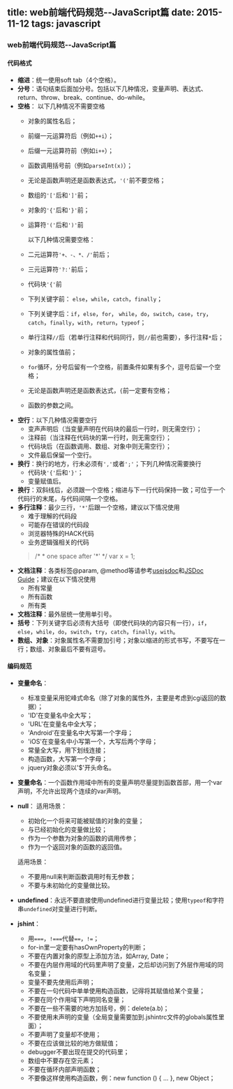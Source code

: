 title: web前端代码规范--JavaScript篇
date: 2015-11-12
tags: javascript
---

### web前端代码规范--JavaScript篇
#### 代码格式
- **缩进**：统一使用soft tab（4个空格）。
- **分号**：语句结束后面加分号。包括以下几种情况，变量声明、表达式、return、throw、break、continue、do-while。
- **空格**：
以下几种情况不需要空格
	- 对象的属性名后；
	- 前缀一元运算符后（例如`++i`）；
	- 后缀一元运算符前（例如`i++`）；
	- 函数调用括号前（例如`parseInt(x)`）；
	- 无论是函数声明还是函数表达式，`'('`前不要空格；
	- 数组的`'['`后和`']'`前；
	- 对象的`'{'`后和`'}'`前；
	- 运算符`'('`后和`')'`前
	
		以下几种情况需要空格：
   - 二元运算符`'+、-、*、/'`前后；
   - 三元运算符`'?:'`前后；
   - 代码块`'{'`前
   - 下列关键字前： `else`，`while`，`catch`，`finally`；
   - 下列关键字后：`if`，`else`，`for`， `while`，`do`，`switch`，`case`，`try`，`catch`，`finally`，`with`，`return`，`typeof`；
   - 单行注释`//`后（若单行注释和代码同行，则`//`前也需要），多行注释`*`后；
   - 对象的属性值前；
   - `for`循环，分号后留有一个空格，前置条件如果有多个，逗号后留一个空格；
   - 无论是函数声明还是函数表达式，`{`前一定要有空格；
   - 函数的参数之间。
- **空行**：以下几种情况需要空行
	- 变声声明后（当变量声明在代码块的最后一行时，则无需空行）；
	- 注释前（当注释在代码块的第一行时，则无需空行）；
	- 代码块后（在函数调用、数组、对象中则无需空行）；
	- 文件最后保留一个空行。
- **换行**：换行的地方，行未必须有`','`或者`';'`；下列几种情况需要换行
  - 代码块`'{'`后和`'}'`；
  - 变量赋值后。
- **换行**：双斜线后，必须跟一个空格；缩进与下一行代码保持一致；可位于一个代码行的末尾，与代码间隔一个空格。
- **多行注释**：最少三行，`'*'`后跟一个空格，建议以下情况使用
	- 难于理解的代码段
	-  可能存在错误的代码段
	-  浏览器特殊的HACK代码
	-  业务逻辑强相关的代码
	> /\*
	>  \* one space after '\*'
    > */
	> var x = 1;
- **文档注释**：各类标签@param, @method等请参考[usejsdoc](http://usejsdoc.org/)和[JSDoc Guide](http://yuri4ever.github.io/jsdoc/)；建议在以下情况使用
	- 所有常量
	- 所有函数
	- 所有类
- **文档注释**：最外层统一使用单引号。
- **括号**：下列关键字后必须有大括号（即使代码块的内容只有一行），`if`，`else`，`while`，`do`，`switch`，`try`，`catch`，`finally`，`with`。
- **数组、对象**：对象属性名不需要加引号；对象以缩进的形式书写，不要写在一行；数组、对象最后不要有逗号。
#### 编码规范
- **变量命名**：
	- 标准变量采用驼峰式命名（除了对象的属性外，主要是考虑到cgi返回的数据）；
	- 'ID'在变量名中全大写；
	- 'URL'在变量名中全大写；
	- 'Android'在变量名中大写第一个字母；
	- 'iOS'在变量名中小写第一个，大写后两个字母；
	- 常量全大写，用下划线连接；
	- 构造函数，大写第一个字母；
	- jquery对象必须以'$'开头命名。
- **变量命名**：一个函数作用域中所有的变量声明尽量提到函数首部，用一个var声明，不允许出现两个连续的var声明。
- **null**：
	适用场景：
	- 初始化一个将来可能被赋值的对象的变量；
	- 与已经初始化的变量做比较；
	- 作为一个参数为对象的函数的调用传参；
	- 作为一个返回对象的函数的返回值。
	
	适用场景：
	- 不要用null来判断函数调用时有无参数；
	- 不要与未初始化的变量做比较。
- **undefined**：永远不要直接使用undefined进行变量比较；使用`typeof`和字符串`undefined`对变量进行判断。
- **jshint**：
	- 用`===`，`!===`代替`==`，`!=`；
	- for-in里一定要有hasOwnProperty的判断；
	- 不要在内置对象的原型上添加方法，如Array, Date；
	- 不要在内层作用域的代码里声明了变量，之后却访问到了外层作用域的同名变量；
	- 变量不要先使用后声明；
	- 不要在一句代码中单单使用构造函数，记得将其赋值给某个变量；
	- 不要在同个作用域下声明同名变量；
	- 不要在一些不需要的地方加括号，例：delete(a.b)；
	- 不要使用未声明的变量（全局变量需要加到.jshintrc文件的globals属性里面）；
	- 不要声明了变量却不使用；
	- 不要在应该做比较的地方做赋值；
	- debugger不要出现在提交的代码里；
	- 数组中不要存在空元素；
	- 不要在循环内部声明函数；
	- 不要像这样使用构造函数，例：new function () { ... }, new Object；

